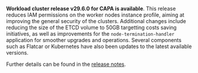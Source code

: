 **Workload cluster release v29.6.0 for CAPA is available**. This release reduces IAM permissions on the worker nodes instance profile, aiming at improving the general security of the clusters. Additional changes include reducing the size of the ETCD volume to 50GB targetting costs saving initiatives, as well as improvements for the `node-termination-handler` application for smoother upgrades and operations. Several components such as Flatcar or Kubernetes have also been updates to the latest available versions.

Further details can be found in the [release notes](https://docs.giantswarm.io/changes/workload-cluster-releases-capa/releases/aws-29.6.0).
